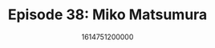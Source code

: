 ---
templateKey: podcast-episode
public: true
url: podcast/episode-38-miko-matsumura
title: " Episode 38: Miko Matsumura "
description:  Go down the rabbit hole with Miko Matsumura, co-founder of crypto exchange Evercoin and General Partner with Gumi Ventures, an investment fund focused on early stage blockchain startups. He shares his thoughts on the impact of open source on human rights, why Bitcoin is a social network, and the emergence of ICOs. 
date: 1614751200000
featuredimage: /img/podcast/MikoMatsumura_Webpage.jpg
socialimage: https://www.orchid.com/assets/img/podcast/MikoMatsumura_Social.png
platformurls:
 - https://podcasts.apple.com/us/podcast/new-privacy-rules-why-bitcoin-is-social-network-miko/id1516705670?i=1000511461691
 - https://open.spotify.com/episode/1paKVZv46ZMTZZb4NJmcrR
 - https://www.stitcher.com/show/follow-the-white-rabbit/episode/new-privacy-rules-and-why-bitcoin-is-a-social-network-with-miko-matsumura-82113493
 - https://castbox.fm/episode/New-Privacy-Rules-and-Why-Bitcoin-is-a-Social-Network-with-Miko-Matsumura-id2954358-id360916156
 - 
 - https://www.podbean.com/media/share/dir-v4erj-d4b0cb9
 - https://tunein.com/podcasts/Technology-Podcasts/Follow-the-White-Rabbit-p1330281/?topicId=161255101
---
